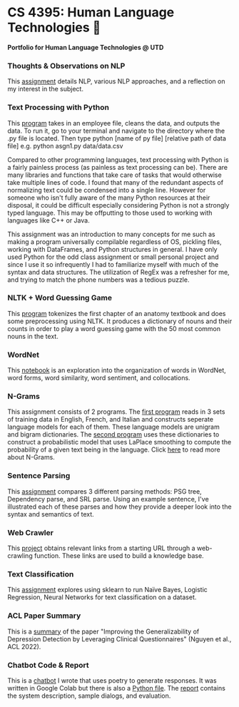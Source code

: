 # CS 4395: Human Language Technologies :sparkling_heart:
**Portfolio for Human Language Technologies @ UTD**

### Thoughts & Observations on NLP
This [assignment](https://github.com/nina-rao/HLT/blob/main/Overview%20of%20NLP.pdf) details NLP, various NLP approaches, and a reflection on my interest in the subject.

### Text Processing with Python
This [program](https://github.com/nina-rao/HLT/blob/main/asgn1.py) takes in an employee file, cleans the data, and outputs the data. To run it, go to your terminal and navigate to the directory where the .py file is located. Then type python [name of py file] [relative path of data file] 
e.g. python asgn1.py data/data.csv

Compared to other programming languages, text processing with Python is a fairly painless process (as painless as text processing can be). There are many libraries and functions that take care of tasks that would otherwise take multiple lines of code. I found that many of the redundant aspects of normalizing text could be condensed into a single line. However for someone who isn't fully aware of the many Python resources at their disposal, it could be difficult especially considering Python is not a strongly typed language. This may be offputting to those used to working with languages like C++ or Java.

This assignment was an introduction to many concepts for me such as making a program universally compilable regardless of OS, pickling files, working with DataFrames, and Python structures in general. I have only used Python for the odd class assignment or small personal project and since I use it so infrequently I had to familiarize myself with much of the syntax and data structures. The utilization of RegEx was a refresher for me, and trying to match the phone numbers was a tedious puzzle. 

### NLTK + Word Guessing Game
This [program](https://github.com/nina-rao/HLT/blob/main/asgn2.py) tokenizes the first chapter of an anatomy textbook and does some preprocessing using NLTK. It produces a dictionary of nouns and their counts in order to play a word guessing game with the 50 most common nouns in the text. 

### WordNet
This [notebook](https://github.com/nina-rao/HLT/blob/main/asgn3.ipynb) is an exploration into the organization of words in WordNet, word forms, word similarity, word sentiment, and collocations.


### N-Grams
This assignment consists of 2 programs. The [first program](https://github.com/nina-rao/HLT/blob/main/ngram1.py) reads in 3 sets of training data in English, French, and Italian and constructs seperate language models for each of them. These language models are unigram and bigram dictionaries. The [second program](https://github.com/nina-rao/HLT/blob/main/ngram2.py) uses these dictionaries to construct a probabilistic model that uses LaPlace smoothing to compute the probability of a given text being in the language. Click [here](https://github.com/nina-rao/HLT/blob/main/N-grams%20Narrative.pdf) to read more about N-Grams. 

### Sentence Parsing
This [assignment](https://github.com/nina-rao/HLT/blob/main/Sentence%20Parsing.docx) compares 3 different parsing methods: PSG tree, Dependency parse, and SRL parse. Using an example sentence, I've illustrated each of these parses and how they provide a deeper look into the syntax and semantics of text.

### Web Crawler
This [project](https://github.com/nina-rao/HLT/blob/main/webCrawler.py) obtains relevant links from a starting URL through a web-crawling function. These links are used to build a knowledge base.

### Text Classification
This [assignment](https://github.com/nina-rao/HLT/blob/main/TextClassification.pdf) explores using sklearn to run Naïve Bayes, Logistic Regression, Neural Networks for text classification on a dataset.

### ACL Paper Summary
This is a [summary](https://github.com/nina-rao/HLT/blob/main/ACL%20Paper%20Summary.pdf) of the paper "Improving the Generalizability of Depression Detection by Leveraging Clinical Questionnaires" (Nguyen et al., ACL 2022). 

### Chatbot Code & Report
This is a [chatbot](https://github.com/nina-rao/HLT/blob/main/ChatPoet.ipynb) I wrote that uses poetry to generate responses. It was written in Google Colab but there is also a [Python file](https://github.com/nina-rao/HLT/blob/main/chatpoet.py). The [report](https://github.com/nina-rao/HLT/blob/main/ChatbotReportNinaRao.pdf) contains the system description, sample dialogs, and evaluation.
